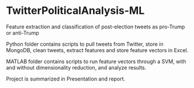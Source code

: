# TwitterPoliticalAnalysis-ML
Feature extraction and classification of post-election tweets as pro-Trump or anti-Trump

Python folder contains scripts to pull tweets from Twitter, store in MongoDB, clean tweets, extract features and store feature vectors in Excel.

MATLAB folder contains scripts to run feature vectors through a SVM, with and without dimensionality reduction, and analyze results.

Project is summarized in Presentation and report.
